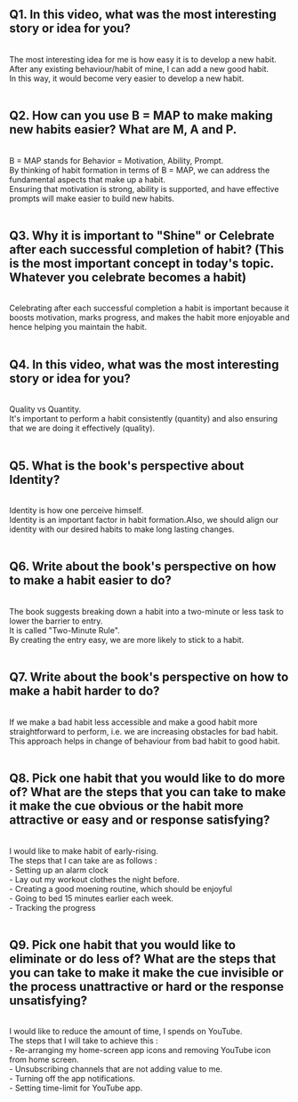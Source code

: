 ## Q1. In this video, what was the most interesting story or idea for you?
<br>
The most interesting idea for me is how easy it is to develop a new habit. After any existing behaviour/habit of mine, I can add a new good habit.<br>
In this way, it would become very easier to develop a new habit.
<br><br> 

## Q2. How can you use B = MAP to make making new habits easier? What are M, A and P.
<br>
B = MAP stands for Behavior = Motivation, Ability, Prompt. <br>
By thinking of habit formation in terms of B = MAP, we can address the fundamental aspects that make up a habit.<br>
Ensuring that motivation is strong, ability is supported, and have effective prompts will make easier to build new habits. 
<br><br>

## Q3. Why it is important to "Shine" or Celebrate after each successful completion of habit? (This is the most important concept in today's topic. Whatever you celebrate becomes a habit)
<br>
Celebrating after each successful completion a habit is important because it boosts motivation, marks progress, and makes the habit more enjoyable and hence helping you maintain the habit.
<br><br>

## Q4. In this video, what was the most interesting story or idea for you?
<br>
Quality vs Quantity.<br>
It's important to perform a habit consistently (quantity) and also ensuring that we are doing it effectively (quality).
<br><br>

## Q5. What is the book's perspective about Identity?
<br>
Identity is how one perceive himself.<br>
Identity is an important factor in habit formation.Also, we should align our identity with our desired habits to make long lasting changes.
<br><br>

## Q6. Write about the book's perspective on how to make a habit easier to do?
<br>
The book suggests breaking down a habit into a two-minute or less task to lower the barrier to entry.<br>
It is called "Two-Minute Rule".<br>
By creating the entry easy, we are more likely to stick to a habit.
<br><br> 

## Q7. Write about the book's perspective on how to make a habit harder to do?
<br>
 If we make a bad habit less accessible and make a good habit more straightforward to perform, i.e. we are increasing obstacles for bad habit.<br>
 This approach helps in change of behaviour from bad habit to good habit.
 <br><br>

## Q8. Pick one habit that you would like to do more of? What are the steps that you can take to make it make the cue obvious or the habit more attractive or easy and or response satisfying?
<br>
I would like to make habit of early-rising.<br>
The steps that I can take are as follows : <br>
- Setting up an alarm clock<br>
- Lay out my workout clothes the night before.<br>
- Creating a good moening routine, which should be enjoyful<br>
- Going to bed 15 minutes earlier each week.<br>
- Tracking the progress
<br><br>

## Q9. Pick one habit that you would like to eliminate or do less of? What are the steps that you can take to make it make the cue invisible or the process unattractive or hard or the response unsatisfying?
<br>
I would like to reduce the amount of time, I spends on YouTube.<br>
The steps that I will take to achieve this : <br>
- Re-arranging my home-screen app icons and removing YouTube icon from home screen.<br>
- Unsubscribing channels that are not adding value to me.<br>
- Turning off the app notifications.<br>
- Setting time-limit for YouTube app. 
